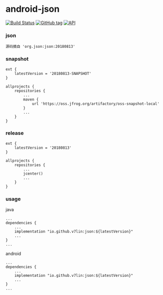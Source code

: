# android-json

[![Build Status](https://cloud.drone.io/api/badges/v7lin/android-json/status.svg)](https://cloud.drone.io/v7lin/android-json)
[![GitHub tag](https://img.shields.io/github/tag/v7lin/android-json.svg)](https://github.com/v7lin/android-json/releases)
[![API](https://img.shields.io/badge/API-14%2B-brightgreen.svg?style=flat)](https://android-arsenal.com/api?level=14)

### json

````
源码摘自 'org.json:json:20180813'
````

### snapshot

````
ext {
    latestVersion = '20180813-SNAPSHOT'
}

allprojects {
    repositories {
        ...
        maven {
            url 'https://oss.jfrog.org/artifactory/oss-snapshot-local'
        }
        ...
    }
}
````

### release

````
ext {
    latestVersion = '20180813'
}

allprojects {
    repositories {
        ...
        jcenter()
        ...
    }
}
````

### usage

java
````
...
dependencies {
    ...
    implementation "io.github.v7lin:json:${latestVersion}"
    ...
}
...
````

android
````
...
dependencies {
    ...
    implementation "io.github.v7lin:json:${latestVersion}"
    ...
}
...
````
